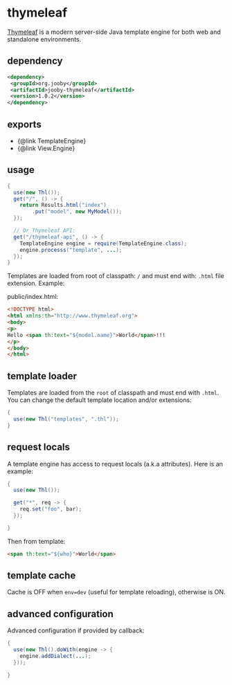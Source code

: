 # thymeleaf

<a href="http://www.thymeleaf.org">Thymeleaf</a> is a modern server-side Java template engine for both web and standalone environments.

## dependency

```xml
<dependency>
 <groupId>org.jooby</groupId>
 <artifactId>jooby-thymeleaf</artifactId>
 <version>1.0.2</version>
</dependency>
```

## exports

* {@link TemplateEngine} 
* {@link View.Engine} 

## usage

```java
{
  use(new Thl());
  get("/", () -> {
    return Results.html("index")
        .put("model", new MyModel());
  });

  // Or Thymeleaf API:
  get("/thymeleaf-api", () -> {
    TemplateEngine engine = require(TemplateEngine.class);
    engine.processs("template", ...);
  });
}
```

Templates are loaded from root of classpath: ```/``` and must end with: ```.html``` file extension. Example:

public/index.html:

```html
<!DOCTYPE html>
<html xmlns:th="http://www.thymeleaf.org">
<body>
<p>
Hello <span th:text="${model.name}">World</span>!!!
</p>
</body>
</html>
```

## template loader

Templates are loaded from the ```root``` of classpath and must end with ```.html```. You can change the default template location and/or extensions:

```java
{
  use(new Thl("templates", ".thl"));
}
```

## request locals

A template engine has access to request locals (a.k.a attributes). Here is an example:

```java
{
  use(new Thl());

  get("*", req -> {
    req.set("foo", bar);
  });

}
```

Then from template:

```html
<span th:text="${who}">World</span>
```

## template cache

Cache is OFF when ```env=dev``` (useful for template reloading), otherwise is ON.

## advanced configuration

Advanced configuration if provided by callback:

```java
{
  use(new Thl().doWith(engine -> {
    engine.addDialect(...);
  }));

}
```
